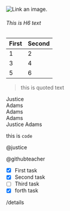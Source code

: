 ![Link an image.](/learn/azure-devops/shared/media/mara.png)
###### This is H6 text
First|Second
-|-
1|2
3|4
5|6


>this is quoted text

Justice<br />
Adams<br />
Adams<br />
Adams<br />
Justice
Adams<br />

this is `code`

@justice


@githubteacher



- [x] First task
- [x] Second task
- [ ] Third task
- [x] forth task

/details
